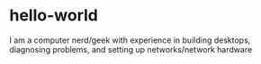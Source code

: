 # hello-world
I am a computer nerd/geek with experience in building desktops, diagnosing problems,
and setting up networks/network hardware
